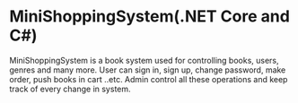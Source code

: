 # MiniShoppingSystem(.NET Core and C#)
MiniShoppingSystem is a book system used for controlling books, users, genres and many more. User can sign in, sign up, change password, make order, push books in cart ..etc. Admin control all these operations and keep track of every change in system.
